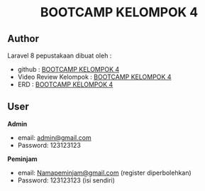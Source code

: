 <h1 align="center">BOOTCAMP KELOMPOK 4</h1>

## Author

Laravel 8 pepustakaan dibuat oleh :

- github : <a href="https://github.com/musyahya](https://github.com/raviirfansyahabdullah/tugasakhir.git\"> BOOTCAMP KELOMPOK 4 </a>
- Video Review Kelompok : <a href="https://drive.google.com/file/d/1H6EvE28m1D6vNrdtnqE1JD1x87Xt5vzA/view?usp=sharing">  BOOTCAMP KELOMPOK 4 </a>
- ERD : <a href = "https://drive.google.com/file/d/1nwsqfbM0rFRdwImrbfYtIKbrXZsHSIhw/view?usp=share_link"> BOOTCAMP KELOMPOK 4 </a>

## User

**Admin**

- email: admin@gmail.com
- Password: 123123123

**Peminjam**

- email: Namapeminjam@gmail.com (register diperbolehkan)
- Password: 123123123 (isi sendiri)

